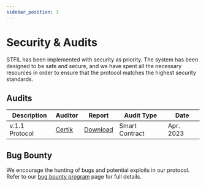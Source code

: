 ```yaml
---
sidebar_position: 3
---
```


# Security & Audits

STFIL has been implemented with security as priority. The system has been designed to be safe and secure, and we have spent all the necessary resources in order to ensure that the protocol matches the highest security standards.

## Audits

| Description                              | Auditor                                               | Report                                                    | Audit Type       | Date      |
| ---------------------------------------- |-------------------------------------------------------|-----------------------------------------------------------|------------------|-----------|
| v.1.1 Protocol                           | [Certik](https://skynet.certik.com/projects/stfil)    | [Download](./audits/PRE-preliminary-20230404T142546Z.pdf) | Smart Contract   | Apr. 2023 |

## Bug Bounty

We encourage the hunting of bugs and potential exploits in our protocol. Refer to our [bug bounty program](../category/-bug-bounty-program) page for full details.